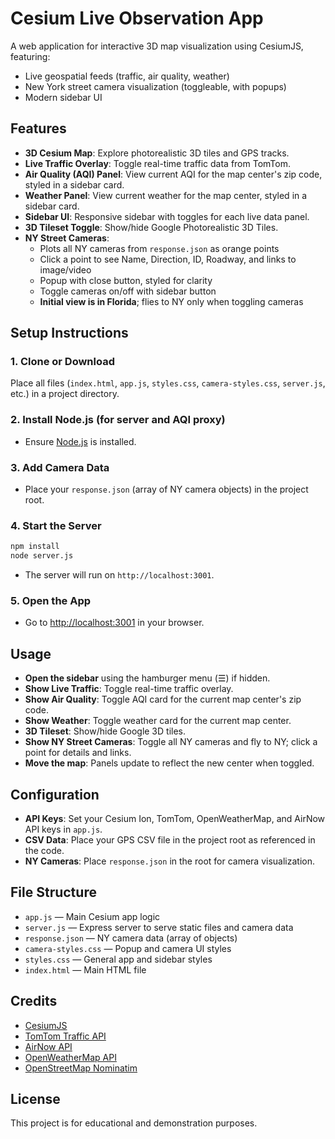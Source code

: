 # Cesium Live Observation App

A web application for interactive 3D map visualization using CesiumJS, featuring:
- Live geospatial feeds (traffic, air quality, weather)
- New York street camera visualization (toggleable, with popups)
- Modern sidebar UI

## Features
- **3D Cesium Map**: Explore photorealistic 3D tiles and GPS tracks.
- **Live Traffic Overlay**: Toggle real-time traffic data from TomTom.
- **Air Quality (AQI) Panel**: View current AQI for the map center's zip code, styled in a sidebar card.
- **Weather Panel**: View current weather for the map center, styled in a sidebar card.
- **Sidebar UI**: Responsive sidebar with toggles for each live data panel.
- **3D Tileset Toggle**: Show/hide Google Photorealistic 3D Tiles.
- **NY Street Cameras**:
  - Plots all NY cameras from `response.json` as orange points
  - Click a point to see Name, Direction, ID, Roadway, and links to image/video
  - Popup with close button, styled for clarity
  - Toggle cameras on/off with sidebar button
  - **Initial view is in Florida**; flies to NY only when toggling cameras

## Setup Instructions

### 1. Clone or Download
Place all files (`index.html`, `app.js`, `styles.css`, `camera-styles.css`, `server.js`, etc.) in a project directory.

### 2. Install Node.js (for server and AQI proxy)
- Ensure [Node.js](https://nodejs.org/) is installed.

### 3. Add Camera Data
- Place your `response.json` (array of NY camera objects) in the project root.

### 4. Start the Server
```sh
npm install
node server.js
```
- The server will run on `http://localhost:3001`.

### 5. Open the App
- Go to [http://localhost:3001](http://localhost:3001) in your browser.

## Usage
- **Open the sidebar** using the hamburger menu (☰) if hidden.
- **Show Live Traffic**: Toggle real-time traffic overlay.
- **Show Air Quality**: Toggle AQI card for the current map center's zip code.
- **Show Weather**: Toggle weather card for the current map center.
- **3D Tileset**: Show/hide Google 3D tiles.
- **Show NY Street Cameras**: Toggle all NY cameras and fly to NY; click a point for details and links.
- **Move the map**: Panels update to reflect the new center when toggled.

## Configuration
- **API Keys**: Set your Cesium Ion, TomTom, OpenWeatherMap, and AirNow API keys in `app.js`.
- **CSV Data**: Place your GPS CSV file in the project root as referenced in the code.
- **NY Cameras**: Place `response.json` in the root for camera visualization.

## File Structure
- `app.js` — Main Cesium app logic
- `server.js` — Express server to serve static files and camera data
- `response.json` — NY camera data (array of objects)
- `camera-styles.css` — Popup and camera UI styles
- `styles.css` — General app and sidebar styles
- `index.html` — Main HTML file

## Credits
- [CesiumJS](https://cesium.com/cesiumjs/)
- [TomTom Traffic API](https://developer.tomtom.com/)
- [AirNow API](https://docs.airnowapi.org/)
- [OpenWeatherMap API](https://openweathermap.org/api)
- [OpenStreetMap Nominatim](https://nominatim.openstreetmap.org/)

## License
This project is for educational and demonstration purposes.

